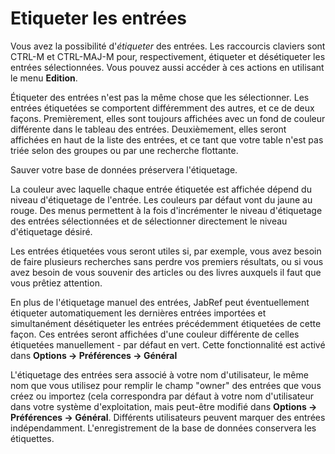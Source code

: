 # Etiqueter les entrées

Vous avez la possibilité d'*étiqueter* des entrées. Les raccourcis claviers sont CTRL-M et CTRL-MAJ-M pour, respectivement, étiqueter et désétiqueter les entrées sélectionnées. Vous pouvez aussi accéder à ces actions en utilisant le menu **Edition**.

Étiqueter des entrées n'est pas la même chose que les sélectionner. Les entrées étiquetées se comportent différemment des autres, et ce de deux façons. Premièrement, elles sont toujours affichées avec un fond de couleur différente dans le tableau des entrées. Deuxièmement, elles seront affichées en haut de la liste des entrées, et ce tant que votre table n'est pas triée selon des groupes ou par une recherche flottante.

Sauver votre base de données préservera l'étiquetage.

La couleur avec laquelle chaque entrée étiquetée est affichée dépend du niveau d'étiquetage de l'entrée. Les couleurs par défaut vont du jaune au rouge. Des menus permettent à la fois d'incrémenter le niveau d'étiquetage des entrées sélectionnées et de sélectionner directement le niveau d'étiquetage désiré.

Les entrées étiquetées vous seront utiles si, par exemple, vous avez besoin de faire plusieurs recherches sans perdre vos premiers résultats, ou si vous avez besoin de vous souvenir des articles ou des livres auxquels il faut que vous prêtiez attention.

En plus de l'étiquetage manuel des entrées, JabRef peut éventuellement étiqueter automatiquement les dernières entrées importées et simultanément désétiqueter les entrées précédemment étiquetées de cette façon. Ces entrées seront affichées d'une couleur différente de celles étiquetées manuellement - par défaut en vert. Cette fonctionnalité est activé dans **Options -&gt; Préférences -&gt; Général**

L'étiquetage des entrées sera associé à votre nom d'utilisateur, le même nom que vous utilisez pour remplir le champ "owner" des entrées que vous créez ou importez (cela correspondra par défaut à votre nom d'utilisateur dans votre système d'exploitation, mais peut-être modifié dans **Options -&gt; Préférences -&gt; Général**. Différents utilisateurs peuvent marquer des entrées indépendamment. L'enregistrement de la base de données conservera les étiquettes.

